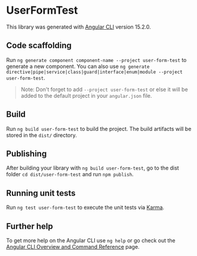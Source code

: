 # UserFormTest

This library was generated with [Angular CLI](https://github.com/angular/angular-cli) version 15.2.0.

## Code scaffolding

Run `ng generate component component-name --project user-form-test` to generate a new component. You can also use `ng generate directive|pipe|service|class|guard|interface|enum|module --project user-form-test`.
> Note: Don't forget to add `--project user-form-test` or else it will be added to the default project in your `angular.json` file. 

## Build

Run `ng build user-form-test` to build the project. The build artifacts will be stored in the `dist/` directory.

## Publishing

After building your library with `ng build user-form-test`, go to the dist folder `cd dist/user-form-test` and run `npm publish`.

## Running unit tests

Run `ng test user-form-test` to execute the unit tests via [Karma](https://karma-runner.github.io).

## Further help

To get more help on the Angular CLI use `ng help` or go check out the [Angular CLI Overview and Command Reference](https://angular.io/cli) page.
